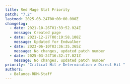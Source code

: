 ```yaml
---
title: Red Mage Stat Priority
patch: "7.2"
lastmod: 2025-03-24T00:00:00.000Z
changelog:
  - date: 2021-10-26T01:33:52.024Z
    message: Created page
  - date: 2021-12-27T00:19:58.108Z
    message: Updated for Endwalker
  - date: 2023-06-10T03:36:35.365Z
    message: No changes, updated patch number
  - date: 2025-03-24T16:32:17.021Z
    message: No changes, updated patch number
priority: "Critical Hit > Determination ≥ Direct Hit "
authors:
  - Balance-RDM-Staff
---
```


